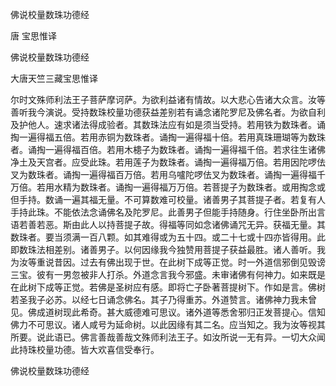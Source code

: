   佛说校量数珠功德经  

唐 宝思惟译  

佛说校量数珠功德经  

大唐天竺三藏宝思惟译  

尔时文殊师利法王子菩萨摩诃萨。为欲利益诸有情故。以大悲心告诸大众言。汝等善听我今演说。受持数珠校量功德获益差别若有诵念诸陀罗尼及佛名者。为欲自利及护他人。速求诸法得成验者。其数珠法应有如是须当受持。若用铁为数珠者。诵掏一遍得福五倍。若用赤铜为数珠者。诵掏一遍得福十倍。若用真珠珊瑚等为数珠者。诵掏一遍得福百倍。若用木槵子为数珠者。诵掏一遍得福千倍。若求往生诸佛净土及天宫者。应受此珠。若用莲子为数珠者。诵掏一遍得福万倍。若用因陀啰佉叉为数珠者。诵掏一遍得福百万倍。若用乌嚧陀啰佉叉为数珠者。诵掏一遍得福千万倍。若用水精为数珠者。诵掏一遍得福万万倍。若菩提子为数珠者。或用掏念或但手持。数诵一遍其福无量。不可算数难可校量。诸善男子其菩提子者。若复有人手持此珠。不能依法念诵佛名及陀罗尼。此善男子但能手持随身。行住坐卧所出言语若善若恶。斯由此人以持菩提子故。得福等同如念诸佛诵咒无异。获福无量。其数珠者。要当须满一百八颗。如其难得或为五十四。或二十七或十四亦皆得用。此即数珠法相差别。诸善男子。以何因缘我今独赞用菩提子获益最胜。诸人善听。我为汝等重说昔因。过去有佛出现于世。在此树下成等正觉。时一外道信邪倒见毁谤三宝。彼有一男忽被非人打杀。外道念言我今邪盛。未审诸佛有何神力。如来既是在此树下成等正觉。若佛是圣树应有感。即将亡子卧著菩提树下。作如是言。佛树若圣我子必苏。以经七日诵念佛名。其子乃得重苏。外道赞言。诸佛神力我未曾见。佛成道树现此希奇。甚大威德难可思议。诸外道等悉舍邪归正发菩提心。信知佛力不可思议。诸人咸号为延命树。以此因缘有其二名。应当知之。我为汝等视其所要。说此语已。佛言善哉善哉文殊师利法王子。如汝所说一无有异。一切大众闻此持珠校量功德。皆大欢喜信受奉行。  

佛说校量数珠功德经  
